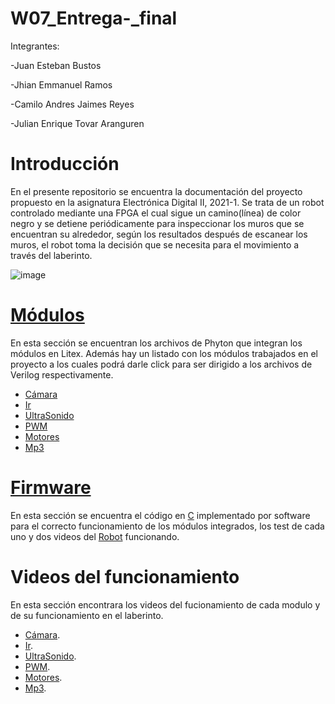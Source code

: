 # W07_Entrega-_final
Integrantes: 

-Juan Esteban Bustos

-Jhian Emmanuel Ramos

-Camilo Andres Jaimes Reyes

-Julian Enrique Tovar Aranguren

# Introducción

En el presente repositorio se encuentra la documentación del proyecto propuesto en la asignatura Electrónica Digital II, 2021-1. Se trata de un robot controlado mediante una FPGA el cual sigue un camino(línea) de color negro y se detiene periódicamente para inspeccionar los muros que se encuentran su alrededor, según los resultados después de escanear los muros, el robot toma la decisión que se necesita para el movimiento a través del laberinto.

![image](https://user-images.githubusercontent.com/80898083/129450137-a25cf210-a061-4db9-8955-82f0634982c0.png)


# [Módulos](https://github.com/unal-edigital2/w07_entrega-_final-grupo12/tree/main/Proyecto/module/verilog)

En esta sección se encuentran los archivos de Phyton que integran los módulos en Litex. Además hay un listado con los módulos trabajados en el proyecto a los cuales podrá darle click para ser dirigido a los archivos de Verilog respectivamente.

- [Cámara](https://github.com/unal-edigital2/w07_entrega-_final-grupo12/tree/main/Proyecto/module/verilog/Camara#configuración)
- [Ir](https://github.com/unal-edigital2/w07_entrega-_final-grupo12/tree/main/Proyecto/module/verilog/Infrarrojo/InfrafSeguidor#infrarrojo)
- [UltraSonido](https://github.com/unal-edigital2/w07_entrega-_final-grupo12/tree/main/Proyecto/module/verilog/UltraSonido/Ultrasonido#ultrasonido)
- [PWM](https://github.com/unal-edigital2/w07_entrega-_final-grupo12/tree/main/Proyecto/module/verilog/Servomotor/PWM#pwm)
- [Motores](https://github.com/unal-edigital2/w07_entrega-_final-grupo12/tree/main/Proyecto/module/verilog/Motor#motor)
- [Mp3](https://github.com/unal-edigital2/w07_entrega-_final-grupo12/tree/main/Proyecto/module/verilog/MP3#mp3)

# [Firmware](https://github.com/unal-edigital2/w07_entrega-_final-grupo12/tree/main/Proyecto/firmware)

En esta sección se encuentra el código en [C](https://github.com/unal-edigital2/w07_entrega-_final-grupo12/blob/main/Proyecto/firmware/main.c) implementado por software para el correcto funcionamiento de los módulos integrados, los test de cada uno y dos videos del [Robot](https://drive.google.com/drive/folders/1Hh_13-JmLhdWhKrUaU3uM7BEDILhJfw-?usp=sharing) funcionando.

# Videos del funcionamiento 
En esta sección encontrara los videos del fucionamiento de cada modulo y de su funcionamiento en el laberinto.

- [Cámara]().
- [Ir](https://drive.google.com/file/d/1dV9SI1r8zqdS_Ni_v4smj4hE9Wnl74uQ/view?usp=sharing).
- [UltraSonido](https://drive.google.com/file/d/14NFNhAlaI67s44ADbqtb7LwVWNmsmIAM/view?usp=sharing).
- [PWM](https://drive.google.com/file/d/1iuK0drKznQKG5YPt6Kx4SLeGOcFT8geJ/view?usp=sharing).
- [Motores](https://drive.google.com/file/d/1g023qtCN4vmJmZh7jRD3i76XGNkPFGcU/view?usp=sharing).
- [Mp3](https://drive.google.com/file/d/1ti8UWqYfkx0ukT2T8rq3f_QlsviyVKIb/view?usp=sharing).


